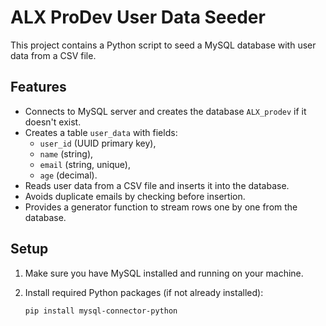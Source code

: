 # ALX ProDev User Data Seeder

This project contains a Python script to seed a MySQL database with user data from a CSV file.

## Features

- Connects to MySQL server and creates the database `ALX_prodev` if it doesn't exist.
- Creates a table `user_data` with fields: 
  - `user_id` (UUID primary key),
  - `name` (string),
  - `email` (string, unique),
  - `age` (decimal).
- Reads user data from a CSV file and inserts it into the database.
- Avoids duplicate emails by checking before insertion.
- Provides a generator function to stream rows one by one from the database.

## Setup

1. Make sure you have MySQL installed and running on your machine.
2. Install required Python packages (if not already installed):

   ```bash
   pip install mysql-connector-python
